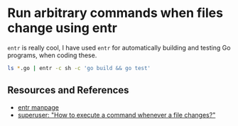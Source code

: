 # Run arbitrary commands when files change using entr

`entr` is really cool, I have used `entr` for automatically building and testing Go programs, when coding these.

```bash
ls *.go | entr -c sh -c 'go build && go test'
```

## Resources and References

- [entr manpage](https://manpages.ubuntu.com/manpages/xenial/man1/entr.1.html)
- [superuser: "How to execute a command whenever a file changes?"](https://superuser.com/questions/181517/how-to-execute-a-command-whenever-a-file-changes)
